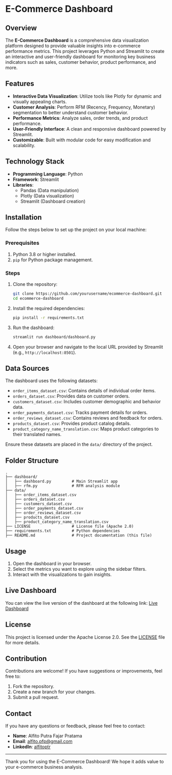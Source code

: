 # E-Commerce Dashboard

## Overview
The **E-Commerce Dashboard** is a comprehensive data visualization platform designed to provide valuable insights into e-commerce performance metrics. This project leverages Python and Streamlit to create an interactive and user-friendly dashboard for monitoring key business indicators such as sales, customer behavior, product performance, and more.

## Features
- **Interactive Data Visualization**: Utilize tools like Plotly for dynamic and visually appealing charts.
- **Customer Analysis**: Perform RFM (Recency, Frequency, Monetary) segmentation to better understand customer behavior.
- **Performance Metrics**: Analyze sales, order trends, and product performance.
- **User-Friendly Interface**: A clean and responsive dashboard powered by Streamlit.
- **Customizable**: Built with modular code for easy modification and scalability.

## Technology Stack
- **Programming Language**: Python
- **Framework**: Streamlit
- **Libraries**:
  - Pandas (Data manipulation)
  - Plotly (Data visualization)
  - Streamlit (Dashboard creation)

## Installation
Follow the steps below to set up the project on your local machine:

### Prerequisites
1. Python 3.8 or higher installed.
2. `pip` for Python package management.

### Steps
1. Clone the repository:
   ```bash
   git clone https://github.com/yourusername/ecommerce-dashboard.git
   cd ecommerce-dashboard
   ```

2. Install the required dependencies:
   ```bash
   pip install -r requirements.txt
   ```

3. Run the dashboard:
   ```bash
   streamlit run dashboard/dashboard.py
   ```

4. Open your browser and navigate to the local URL provided by Streamlit (e.g., `http://localhost:8501`).

## Data Sources
The dashboard uses the following datasets:
- `order_items_dataset.csv`: Contains details of individual order items.
- `orders_dataset.csv`: Provides data on customer orders.
- `customers_dataset.csv`: Includes customer demographic and behavior data.
- `order_payments_dataset.csv`: Tracks payment details for orders.
- `order_reviews_dataset.csv`: Contains reviews and feedback for orders.
- `products_dataset.csv`: Provides product catalog details.
- `product_category_name_translation.csv`: Maps product categories to their translated names.

Ensure these datasets are placed in the `data/` directory of the project.

## Folder Structure
```
.
├── dashboard/
│   ├── dashboard.py         # Main Streamlit app
│   ├── rfm.py               # RFM analysis module
├── data/
│   ├── order_items_dataset.csv
│   ├── orders_dataset.csv
│   ├── customers_dataset.csv
│   ├── order_payments_dataset.csv
│   ├── order_reviews_dataset.csv
│   ├── products_dataset.csv
│   ├── product_category_name_translation.csv
├── LICENSE                  # License file (Apache 2.0)
├── requirements.txt         # Python dependencies
├── README.md                # Project documentation (this file)
```

## Usage
1. Open the dashboard in your browser.
2. Select the metrics you want to explore using the sidebar filters.
3. Interact with the visualizations to gain insights.

## Live Dashboard
You can view the live version of the dashboard at the following link:
[Live Dashboard](https://e-commers-rfm-dashboard.streamlit.app/)

## License
This project is licensed under the Apache License 2.0. See the [LICENSE](LICENSE) file for more details.

## Contribution
Contributions are welcome! If you have suggestions or improvements, feel free to:
1. Fork the repository.
2. Create a new branch for your changes.
3. Submit a pull request.

## Contact
If you have any questions or feedback, please feel free to contact:
- **Name**: Alfito Putra Fajar Pratama
- **Email**: alfito.pfp@gmail.com
- **LinkedIn**: [alfitoptr](https://linkedin.com/in/alfitoptr)

---
Thank you for using the E-Commerce Dashboard! We hope it adds value to your e-commerce business analysis.
